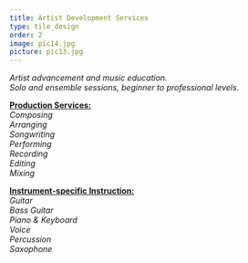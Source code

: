 ```yaml
---
title: Artist Development Services
type: tile_design
order: 2
image: pic14.jpg
picture: pic13.jpg
---
```

<i>Artist advancement and music education.
<br>
Solo and ensemble sessions, beginner to professional levels.</i>

<strong><u>Production Services:</strong></u>
<br>
<i>
Composing
<br>
Arranging
<br>
Songwriting
<br>
Performing
<br>
Recording
<br>
Editing
<br>
Mixing
<br>
</i>

<strong><u>Instrument-specific Instruction:</strong></u>
<br>
<i>
Guitar
<br>
Bass Guitar
<br>
Piano & Keyboard
<br>
Voice
<br>
Percussion
<br>
Saxophone
<br>
</i>
